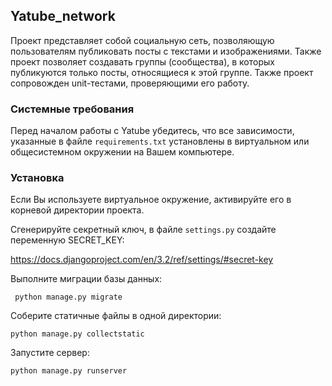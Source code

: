 ## Yatube_network

Проект представляет собой социальную сеть, позволяющую пользователям публиковать посты с текстами и изображениями. Также проект позволяет создавать группы (сообщества), в которых публикуются только посты, относящиеся к этой группе. Также проект сопровожден unit-тестами, проверяющими его работу.

### Системные требования 
Перед началом работы с Yatube убедитесь, что все зависимости, указанные в файле `requirements.txt` установлены в виртуальном или общесистемном окружении на Вашем компьютере.

### Установка
Если Вы используете виртуальное окружение, активируйте его в корневой директории проекта.

Сгенерируйте секретный ключ, в файле `settings.py` создайте переменную SECRET_KEY:

https://docs.djangoproject.com/en/3.2/ref/settings/#secret-key

Выполните миграции базы данных:

     python manage.py migrate

Соберите статичные файлы в одной директории:

    python manage.py collectstatic
    
Запустите сервер:
    
    python manage.py runserver

